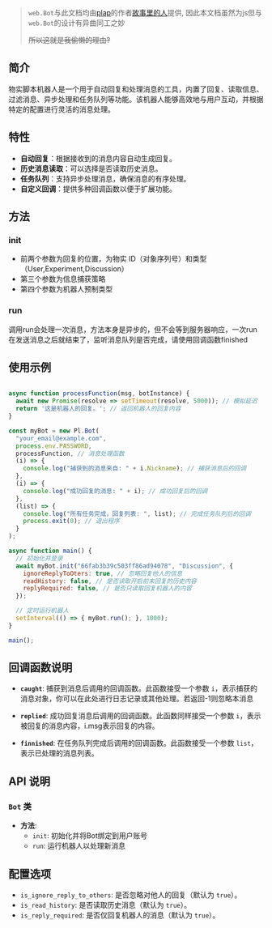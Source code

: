 > `web.Bot`与此文档均由[plap](https://github.com/wsxiaolin/plap)的作者[故事里的人](https://github.com/wsxiaolin)提供, 因此本文档虽然为js但与`web.Bot`的设计有异曲同工之妙
>
> <del>所以这就是我偷懒的理由?</del>
## 简介

物实脚本机器人是一个用于自动回复和处理消息的工具，内置了回复、读取信息、过滤消息、异步处理和任务队列等功能。该机器人能够高效地与用户互动，并根据特定的配置进行灵活的消息处理。

## 特性

- **自动回复**：根据接收到的消息内容自动生成回复。
- **历史消息读取**：可以选择是否读取历史消息。
- **任务队列**：支持异步处理消息，确保消息的有序处理。
- **自定义回调**：提供多种回调函数以便于扩展功能。


## 方法

### init

- 前两个参数为回复的位置，为物实 ID（对象序列号）和类型（User,Experiment,Discussion）
- 第三个参数为信息捕获策略
- 第四个参数为机器人预制类型

### run

调用run会处理一次消息，方法本身是异步的，但不会等到服务器响应，一次run在发送消息之后就结束了，监听消息队列是否完成，请使用回调函数finished


## 使用示例

```javascript

async function processFunction(msg, botInstance) {
  await new Promise(resolve => setTimeout(resolve, 5000)); // 模拟延迟
  return '这是机器人的回复。'; // 返回机器人的回复内容
}

const myBot = new Pl.Bot(
  "your_email@example.com",
  process.env.PASSWORD,
  processFunction, // 消息处理函数
  (i) => {
    console.log("捕获到的消息来自: " + i.Nickname); // 捕获消息后的回调
  },
  (i) => {
    console.log("成功回复的消息: " + i); // 成功回复后的回调
  },
  (list) => {
    console.log("所有任务完成，回复列表: ", list); // 完成任务队列后的回调
    process.exit(0); // 退出程序
  }
);

async function main() {
  // 初始化并登录
  await myBot.init("66fab3b39c503ff86ad94078", "Discussion", {
    ignoreReplyToOters: true, // 忽略回复他人的信息
    readHistory: false, // 是否读取开启前未回复的历史内容
    replyRequired: false, // 是否只读取回复机器人的内容
  });

  // 定时运行机器人
  setInterval(() => { myBot.run(); }, 1000);
}

main();
```

## 回调函数说明

- **`caught`**: 捕获到消息后调用的回调函数。此函数接受一个参数 `i`，表示捕获的消息对象，你可以在此处进行日志记录或其他处理。若返回-1则忽略本消息

- **`replied`**: 成功回复消息后调用的回调函数。此函数同样接受一个参数 `i`，表示被回复的消息内容，i.msg表示回复的内容。

- **`finnished`**: 在任务队列完成后调用的回调函数。此函数接受一个参数 `list`，表示已处理的消息列表。

## API 说明

### `Bot` 类

- **方法**:
  - `init`: 初始化并将Bot绑定到用户账号
  - `run`: 运行机器人以处理新消息

## 配置选项

- `is_ignore_reply_to_others`: 是否忽略对他人的回复（默认为 `true`）。
- `is_read_history`: 是否读取历史消息（默认为 `true`）。
- `is_reply_required`: 是否仅回复机器人的消息（默认为 `true`）。
